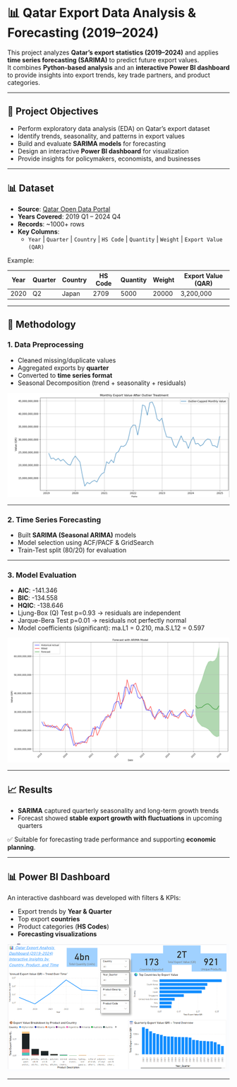 # 📊 Qatar Export Data Analysis & Forecasting (2019–2024)

This project analyzes **Qatar’s export statistics (2019–2024)** and applies **time series forecasting (SARIMA)** to predict future export values.  
It combines **Python-based analysis** and an **interactive Power BI dashboard** to provide insights into export trends, key trade partners, and product categories.

---

## 📌 Project Objectives
- Perform exploratory data analysis (EDA) on Qatar’s export dataset  
- Identify trends, seasonality, and patterns in export values  
- Build and evaluate **SARIMA models** for forecasting  
- Design an interactive **Power BI dashboard** for visualization  
- Provide insights for policymakers, economists, and businesses  

---

## 📊 Dataset
- **Source**: [Qatar Open Data Portal](https://www.data.gov.qa/)  
- **Years Covered**: 2019 Q1 – 2024 Q4  
- **Records**: ~1000+ rows  
- **Key Columns**:  
  - `Year` | `Quarter` | `Country` | `HS Code` | `Quantity` | `Weight` | `Export Value (QAR)`

Example:

| Year | Quarter | Country | HS Code | Quantity | Weight | Export Value (QAR) |
|------|---------|---------|---------|----------|--------|--------------------|
| 2020 | Q2      | Japan   | 2709    | 5000     | 20000  | 3,200,000          |

---

## 🔬 Methodology
### 1. Data Preprocessing
- Cleaned missing/duplicate values  
- Aggregated exports by **quarter**  
- Converted to **time series format**  
- Seasonal Decomposition (trend + seasonality + residuals)  

![Export Trend Over Time](images/export_trend.png)

---

### 2. Time Series Forecasting
- Built **SARIMA (Seasonal ARIMA)** models  
- Model selection using ACF/PACF & GridSearch  
- Train-Test split (80/20) for evaluation  

---

### 3. Model Evaluation
- **AIC**: -141.346  
- **BIC**: -134.558  
- **HQIC**: -138.646  
- Ljung-Box (Q) Test p=0.93 → residuals are independent  
- Jarque-Bera Test p=0.01 → residuals not perfectly normal  
- Model coefficients (significant): ma.L1 = 0.210, ma.S.L12 = 0.597  

![SARIMA Forecast](images/forecast.png)


---

## 📈 Results
- **SARIMA** captured quarterly seasonality and long-term growth trends  
- Forecast showed **stable export growth with fluctuations** in upcoming quarters  

✅ Suitable for forecasting trade performance and supporting **economic planning**.

---

## 📊 Power BI Dashboard
An interactive dashboard was developed with filters & KPIs:
- Export trends by **Year & Quarter**  
- Top export **countries**  
- Product categories (**HS Codes**)  
- **Forecasting visualizations**  

![Power BI Dashboard](images/powerbi.png)

---



